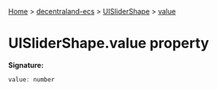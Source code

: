 [Home](./index) &gt; [decentraland-ecs](./decentraland-ecs.md) &gt; [UISliderShape](./decentraland-ecs.uislidershape.md) &gt; [value](./decentraland-ecs.uislidershape.value.md)

# UISliderShape.value property


**Signature:**
```javascript
value: number
```
